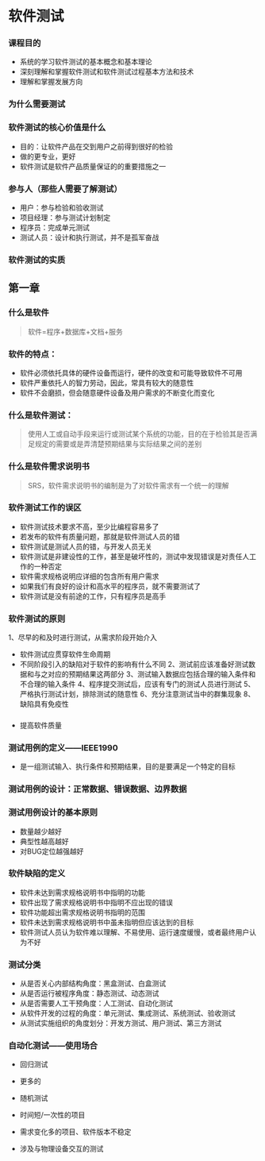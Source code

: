 # 软件测试
### 课程目的
* 系统的学习软件测试的基本概念和基本理论
* 深刻理解和掌握软件测试和软件测试过程基本方法和技术
* 理解和掌握发展方向

### 为什么需要测试

### 软件测试的核心价值是什么
* 目的：让软件产品在交到用户之前得到很好的检验
* 做的更专业，更好
* 软件测试是软件产品质量保证的的重要措施之一

### 参与人（那些人需要了解测试）
* 用户：参与检验和验收测试
* 项目经理：参与测试计划制定
* 程序员：完成单元测试
* 测试人员：设计和执行测试，并不是孤军奋战

### 软件测试的实质

## 第一章
### 什么是软件
> 软件=程序+数据库+文档+服务
### 软件的特点：
* 软件必须依托具体的硬件设备而运行，硬件的改变和可能导致软件不可用
* 软件严重依托人的智力劳动，因此，常具有较大的随意性
* 软件不会磨损，但会随意硬件设备及用户需求的不断变化而变化

### 什么是软件测试：
> 使用人工或自动手段来运行或测试某个系统的功能，目的在于检验其是否满足规定的需要或是弄清楚预期结果与实际结果之间的差别
### 什么是软件需求说明书
> SRS，软件需求说明书的编制是为了对软件需求有一个统一的理解

### 软件测试工作的误区
* 软件测试技术要求不高，至少比编程容易多了
* 若发布的软件有质量问题，那就是软件测试人员的错
* 软件测试是测试人员的错，与开发人员无关
* 软件测试是非建设性的工作，甚至是破坏性的，测试中发现错误是对责任人工作的一种否定
* 软件需求规格说明应详细的包含所有用户需求
* 如果我们有良好的设计和高水平的程序员，就不需要测试了
* 软件测试是没有前途的工作，只有程序员是高手

### 软件测试的原则
1、尽早的和及时进行测试，从需求阶段开始介入
* 软件测试应贯穿软件生命周期
* 不同阶段引入的缺陷对于软件的影响有什么不同
2、测试前应该准备好测试数据和与之对应的预期结果这两部分
3、测试输入数据应包括合理的输入条件和不合理的输入条件
4、程序提交测试后，应该有专门的测试人员进行测试
5、严格执行测试计划，排除测试的随意性
6、充分注意测试当中的群集现象
8、缺陷具有免疫性

###
* 提高软件质量

### 测试用例的定义——IEEE1990
* 是一组测试输入、执行条件和预期结果，目的是要满足一个特定的目标

### 测试用例的设计：正常数据、错误数据、边界数据

### 测试用例设计的基本原则
* 数量越少越好
* 典型性越高越好
* 对BUG定位越强越好

### 软件缺陷的定义
* 软件未达到需求规格说明书中指明的功能
* 软件出现了需求规格说明书中指明不应出现的错误
* 软件功能超出需求规格说明书指明的范围
* 软件未达到需求规格说明书中虽未指明但应该达到的目标
* 软件测试人员认为软件难以理解、不易使用、运行速度缓慢，或者最终用户认为不好

### 测试分类
* 从是否关心内部结构角度：黑盒测试、白盒测试
* 从是否运行被程序角度：静态测试、动态测试
* 从是否需要人工干预角度：人工测试、自动化测试
* 从软件开发的过程的角度：单元测试、集成测试、系统测试、验收测试
* 从测试实施组织的角度划分：开发方测试、用户测试、第三方测试

### 自动化测试——使用场合
* 回归测试
* 更多的


* 随机测试
* 时间短/一次性的项目
* 需求变化多的项目、软件版本不稳定
* 涉及与物理设备交互的测试
